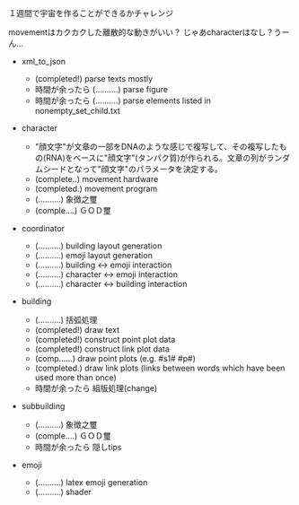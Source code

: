 １週間で宇宙を作ることができるかチャレンジ

movementはカクカクした離散的な動きがいい？
じゃあcharacterはなし？うーん...

- xml_to_json
  - (completed!) parse texts mostly
  - 時間が余ったら (..........) parse figure
  - 時間が余ったら (..........) parse elements listed in nonempty_set_child.txt

- character
  - "顔文字"が文章の一部をDNAのような感じで複写して、その複写したもの(RNA)をベースに"顔文字"(タンパク質)が作られる。文章の列がランダムシードとなって"顔文字"のパラメータを決定する。
  - (complete..) movement hardware
  - (completed.) movement program
  - (..........) 象徴之璽
  - (comple....) ＧＯＤ璽

- coordinator
  - (..........) building layout generation
  - (..........) emoji layout generation
  - (..........) building <-> emoji interaction
  - (..........) character <-> emoji interaction
  - (..........) character <-> building interaction

- building
  - (..........) 括弧処理
  - (completed!) draw text
  - (completed!) construct point plot data
  - (completed!) construct link plot data
  - (comp......) draw point plots (e.g. #s1# #p#)
  - (completed.) draw link plots (links between words which have been used more than once)
  - 時間が余ったら 組版処理(change)

- subbuilding
  - (..........) 象徴之璽
  - (comple....) ＧＯＤ璽
  - 時間が余ったら 隠しtips

- emoji
  - (..........) latex emoji generation
  - (..........) shader